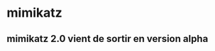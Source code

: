 
# mimikatz
## mimikatz 2.0 vient de sortir en version alpha

[binaires]: https://github.com/gentilkiwi/mimikatz/releases/latest
[sources]: https://github.com/gentilkiwi/mimikatz
[présentations]: http://blog.gentilkiwi.com/presentations
